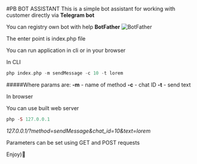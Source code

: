 #PB BOT ASSISTANT
This is a simple bot assistant for working with customer directly via **Telegram bot**

You can registry own bot with help **BotFather**
![BotFather](https://cdn1.telesco.pe/file/saSarlPYml7OX11-vpcflE3ETt946fiqOJNQleSfWMxtBOfsXUiLA2lCMf_J4PQLbJzCQ10Es8U-KhscMDtetlF3ozknP_MTo-_R8JoSYwkMPQkAMmwyidjQOQ3JnDc4Ry5X7AnPwQTwukoouOD-CFalHecU7M8J1wntxr-xDVFoRxf9tJmcaKwiaJnmmLBj4U5QoJnXioBdTJ8yXV3VoiWTlr4fiSNid9iyjnNSUbO3LHdGBLchtAsRPZSiY2J6u7Qyd1o64HFrnnMQTW1FWSvZg--tJN_4KY2M9t3IxwZFpTFuShZNuGQduOfWomqTj8tjKqZkBmyJm-FEA574Bg.jpg)

The enter point is index.php file

You can run application in cli or in your browser 

In CLI
```php
php index.php -m sendMessage -c 10 -t lorem
```
#####Where params are: 
**-m** - name of method
**-c** - chat ID
**-t** - send text

In browser

You can use built web server
```php
php -S 127.0.0.1
```
*127.0.0.1/?method=sendMessage&chat_id=10&text=lorem*

Parameters can be set using GET and POST requests

Enjoy):rocket:
